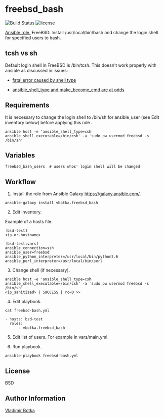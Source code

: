 freebsd_bash
============

[![Build Status](https://travis-ci.org/vbotka/ansible-freebsd-bash.svg?branch=master)](https://travis-ci.org/vbotka/ansible-freebsd-bash)
[![license](https://img.shields.io/badge/license-BSD-red.svg)](https://www.freebsd.org/doc/en/articles/bsdl-gpl/article.html)


[Ansible role.](https://galaxy.ansible.com/vbotka/freebsd_bash/) FreeBSD. Install /usr/local/bin/bash and change the login shell for specified users to bash.


tcsh vs sh
----------

Default login shell in FreeBSD is /bin/tcsh. This doesn't work properly with ansible as discussed in issues:

- [fatal error caused by shell type](https://github.com/ansible/ansible/issues/13459)

- [ansible_shell_type and make_become_cmd are at odds](https://github.com/ansible/ansible/issues/13179)


Requirements
------------

It is necessary to change the login shell to /bin/sh for ansible_user (see Edit inventory below) before applying this role .

```
ansible host -e 'ansible_shell_type=csh ansible_shell_executable=/bin/csh' -a 'sudo pw usermod freebsd -s /bin/sh'

```


Variables
---------

```
freebsd_bash_users	# users whos' login shell will be changed
```


Workflow
--------

1) Install the role from Ansible Galaxy https://galaxy.ansible.com/.

```
ansible-galaxy install vbotka.freebsd_bash
```

2) Edit inventory.

Example of a hosts file.

```
[bsd-test]
<ip-or-hostname>

[bsd-test:vars]
ansible_connection=ssh
ansible_user=freebsd
ansible_python_interpreter=/usr/local/bin/python3.6
ansible_perl_interpreter=/usr/local/bin/perl
```

3) Change shell (if necessary).

```
ansible host -e 'ansible_shell_type=csh ansible_shell_executable=/bin/csh' -a 'sudo pw usermod freebsd -s /bin/sh'
<ip_sanitized> | SUCCESS | rc=0 >>
```

4) Edit playbook.

```
cat freebsd-bash.yml

- hosts: bsd-test
  roles:
      - vbotka.freebsd_bash
```

5) Edit list of users. For example in vars/main.yml.

6) Run playbook.

```
ansible-playbook freebsd-bash.yml
```


License
-------

BSD


Author Information
------------------

[Vladimir Botka](https://botka.link)
